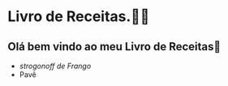 # Livro de Receitas.:man_cook:

## Olá bem vindo ao meu Livro de Receitas:book:

- _strogonoff de Frango_ 
- Pavê